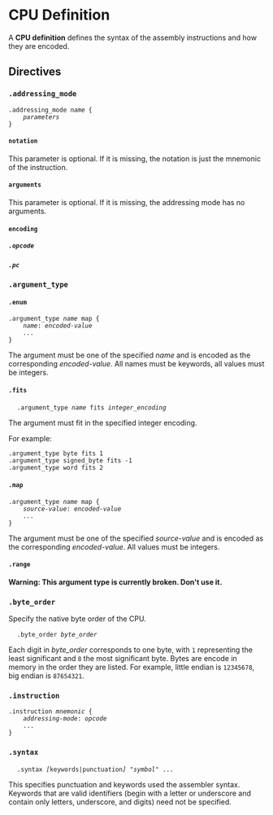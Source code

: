 # CPU Definition

A **CPU definition** defines the syntax of the assembly instructions and how they are encoded.

## Directives

### `.addressing_mode`

<pre>
<code>.addressing_mode <em>name</em> {
    <em>parameters</em>
}</code>
</pre>

#### `notation`

This parameter is optional. If it is missing, the notation is just the mnemonic of the instruction.

#### `arguments`

This parameter is optional. If it is missing, the addressing mode has no arguments.

#### `encoding`

##### `.opcode`

##### `.pc`

### `.argument_type`

#### `.enum`

<pre>
<code>.argument_type <em>name</em> map {
    <em>name</em>: <em>encoded-value</em>
    <em>...</em>
}</code>
</pre>

The argument must be one of the specified *name* and is encoded as the corresponding *encoded-value*. All names must be keywords, all values must be integers.

#### `.fits`

<pre>
  <code>.argument_type <em>name</em> fits <em>integer_encoding</em></code>
</pre>  

The argument must fit in the specified integer encoding.

For example:
```
.argument_type byte fits 1
.argument_type signed_byte fits -1
.argument_type word fits 2
```

#### `.map`

<pre>
<code>.argument_type <em>name</em> map {
    <em>source-value</em>: <em>encoded-value</em>
    <em>...</em>
}</code>
</pre>

The argument must be one of the specified *source-value* and is encoded as the corresponding *encoded-value*. All values must be integers.


#### `.range`

**Warning: This argument type is currently broken. Don't use it.**


### `.byte_order`

Specify the native byte order of the CPU.

<pre>
  <code>.byte_order <em>byte_order</em></code>
</pre>

Each digit in *byte_order* corresponds to one byte, with `1` representing the least significant and `8` the most significant byte. Bytes are encode in memory in the order they are listed. For example, little endian is `12345678`, big endian is `87654321`.


### `.instruction`

<pre>
<code>.instruction <em>mnemonic</em> {
    <em>addressing-mode</em>: <em>opcode</em>
    ...
}</code>
</pre>

### `.syntax`

<pre>
  <code>.syntax <em>[</em>keywords<em>|</em>punctuation<em>]</em> "<em>symbol</em>" ...</code>
</pre>

This specifies punctuation and keywords used the assembler syntax. Keywords that are valid identifiers (begin with a letter or underscore and contain only letters, underscore, and digits) need not be specified.
